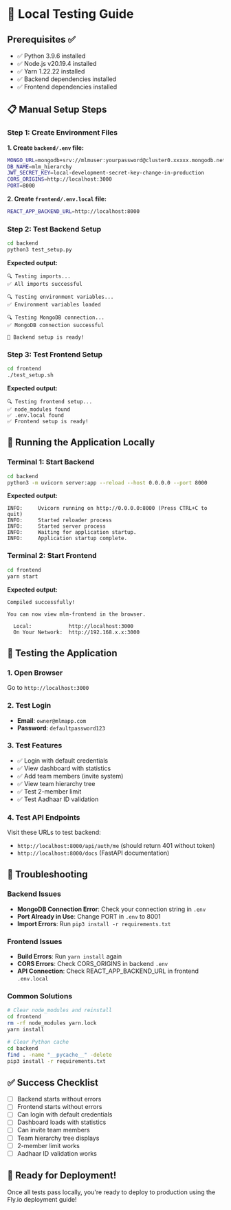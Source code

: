 # 🧪 Local Testing Guide

## Prerequisites ✅
- ✅ Python 3.9.6 installed
- ✅ Node.js v20.19.4 installed  
- ✅ Yarn 1.22.22 installed
- ✅ Backend dependencies installed
- ✅ Frontend dependencies installed

## 📋 Manual Setup Steps

### Step 1: Create Environment Files

**1. Create `backend/.env` file:**
```bash
MONGO_URL=mongodb+srv://mlmuser:yourpassword@cluster0.xxxxx.mongodb.net/mlm_hierarchy?retryWrites=true&w=majority
DB_NAME=mlm_hierarchy
JWT_SECRET_KEY=local-development-secret-key-change-in-production
CORS_ORIGINS=http://localhost:3000
PORT=8000
```

**2. Create `frontend/.env.local` file:**
```bash
REACT_APP_BACKEND_URL=http://localhost:8000
```

### Step 2: Test Backend Setup

```bash
cd backend
python3 test_setup.py
```

**Expected output:**
```
🔍 Testing imports...
✅ All imports successful

🔍 Testing environment variables...
✅ Environment variables loaded

🔍 Testing MongoDB connection...
✅ MongoDB connection successful

🎉 Backend setup is ready!
```

### Step 3: Test Frontend Setup

```bash
cd frontend
./test_setup.sh
```

**Expected output:**
```
🔍 Testing frontend setup...
✅ node_modules found
✅ .env.local found
✅ Frontend setup is ready!
```

## 🚀 Running the Application Locally

### Terminal 1: Start Backend
```bash
cd backend
python3 -m uvicorn server:app --reload --host 0.0.0.0 --port 8000
```

**Expected output:**
```
INFO:     Uvicorn running on http://0.0.0.0:8000 (Press CTRL+C to quit)
INFO:     Started reloader process
INFO:     Started server process
INFO:     Waiting for application startup.
INFO:     Application startup complete.
```

### Terminal 2: Start Frontend
```bash
cd frontend
yarn start
```

**Expected output:**
```
Compiled successfully!

You can now view mlm-frontend in the browser.

  Local:            http://localhost:3000
  On Your Network:  http://192.168.x.x:3000
```

## 🧪 Testing the Application

### 1. Open Browser
Go to `http://localhost:3000`

### 2. Test Login
- **Email**: `owner@mlmapp.com`
- **Password**: `defaultpassword123`

### 3. Test Features
- ✅ Login with default credentials
- ✅ View dashboard with statistics
- ✅ Add team members (invite system)
- ✅ View team hierarchy tree
- ✅ Test 2-member limit
- ✅ Test Aadhaar ID validation

### 4. Test API Endpoints
Visit these URLs to test backend:
- `http://localhost:8000/api/auth/me` (should return 401 without token)
- `http://localhost:8000/docs` (FastAPI documentation)

## 🐛 Troubleshooting

### Backend Issues
- **MongoDB Connection Error**: Check your connection string in `.env`
- **Port Already in Use**: Change PORT in `.env` to 8001
- **Import Errors**: Run `pip3 install -r requirements.txt`

### Frontend Issues
- **Build Errors**: Run `yarn install` again
- **CORS Errors**: Check CORS_ORIGINS in backend `.env`
- **API Connection**: Check REACT_APP_BACKEND_URL in frontend `.env.local`

### Common Solutions
```bash
# Clear node_modules and reinstall
cd frontend
rm -rf node_modules yarn.lock
yarn install

# Clear Python cache
cd backend
find . -name "__pycache__" -delete
pip3 install -r requirements.txt
```

## ✅ Success Checklist

- [ ] Backend starts without errors
- [ ] Frontend starts without errors  
- [ ] Can login with default credentials
- [ ] Dashboard loads with statistics
- [ ] Can invite team members
- [ ] Team hierarchy tree displays
- [ ] 2-member limit works
- [ ] Aadhaar ID validation works

## 🎉 Ready for Deployment!

Once all tests pass locally, you're ready to deploy to production using the Fly.io deployment guide!
